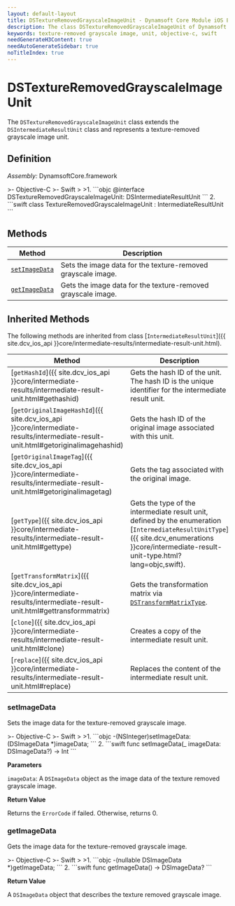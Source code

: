 ```yaml
---
layout: default-layout
title: DSTextureRemovedGrayscaleImageUnit - Dynamsoft Core Module iOS Edition API Reference
description: The class DSTextureRemovedGrayscaleImageUnit of Dynamsoft Core Module represents a unit that contains a texture-removed grayscale image. It is derived from the DSIntermediateResultUnit class.
keywords: texture-removed grayscale image, unit, objective-c, swift
needGenerateH3Content: true
needAutoGenerateSidebar: true
noTitleIndex: true
---
```


# DSTextureRemovedGrayscaleImageUnit

The `DSTextureRemovedGrayscaleImageUnit` class extends the `DSIntermediateResultUnit` class and represents a texture-removed grayscale image unit.

## Definition

*Assembly:* DynamsoftCore.framework

<div class="sample-code-prefix"></div>
>- Objective-C
>- Swift
>
>1. 
```objc
@interface DSTextureRemovedGrayscaleImageUnit: DSIntermediateResultUnit
```
2. 
```swift
class TextureRemovedGrayscaleImageUnit : IntermediateResultUnit
```

## Methods

| Method | Description |
|------- |-------------|
| [`setImageData`](#setimagedata) | Sets the image data for the texture-removed grayscale image. |
| [`getImageData`](#getimagedata) | Gets the image data for the texture-removed grayscale image. |

## Inherited Methods

The following methods are inherited from class [`IntermediateResultUnit`]({{ site.dcv_ios_api }}core/intermediate-results/intermediate-result-unit.html).

| Method | Description |
|------- |-------------|
| [`getHashId`]({{ site.dcv_ios_api }}core/intermediate-results/intermediate-result-unit.html#gethashid) | Gets the hash ID of the unit. The hash ID is the unique identifier for the intermediate result unit. |
| [`getOriginalImageHashId`]({{ site.dcv_ios_api }}core/intermediate-results/intermediate-result-unit.html#getoriginalimagehashid) | Gets the hash ID of the original image associated with this unit. |
| [`getOriginalImageTag`]({{ site.dcv_ios_api }}core/intermediate-results/intermediate-result-unit.html#getoriginalimagetag) | Gets the tag associated with the original image. |
| [`getType`]({{ site.dcv_ios_api }}core/intermediate-results/intermediate-result-unit.html#gettype) | Gets the type of the intermediate result unit, defined by the enumeration [`IntermediateResultUnitType`]({{ site.dcv_enumerations }}core/intermediate-result-unit-type.html?lang=objc,swift). |
| [`getTransformMatrix`]({{ site.dcv_ios_api }}core/intermediate-results/intermediate-result-unit.html#gettransformmatrix) | Gets the transformation matrix via [`DSTransformMatrixType`]({{site.dcv_enumerations}}/core/transform-matrix-type.html). |
| [`clone`]({{ site.dcv_ios_api }}core/intermediate-results/intermediate-result-unit.html#clone) | Creates a copy of the intermediate result unit. |
| [`replace`]({{ site.dcv_ios_api }}core/intermediate-results/intermediate-result-unit.html#replace) | Replaces the content of the intermediate result unit. |

### setImageData

Sets the image data for the texture-removed grayscale image.

<div class="sample-code-prefix"></div>
>- Objective-C
>- Swift
>
>1. 
```objc
-(NSInteger)setImageData:(DSImageData *)imageData;
```
2. 
```swift
func setImageData(_ imageData: DSImageData?) -> Int
```

**Parameters**

`imageData`: A `DSImageData` object as the image data of the texture removed grayscale image.

**Return Value**

Returns the `ErrorCode` if failed. Otherwise, returns 0.

### getImageData

Gets the image data for the texture-removed grayscale image.

<div class="sample-code-prefix"></div>
>- Objective-C
>- Swift
>
>1. 
```objc
-(nullable DSImageData *)getImageData;
```
2. 
```swift
func getImageData() -> DSImageData?
```

**Return Value**

A `DSImageData` object that describes the texture removed grayscale image.
